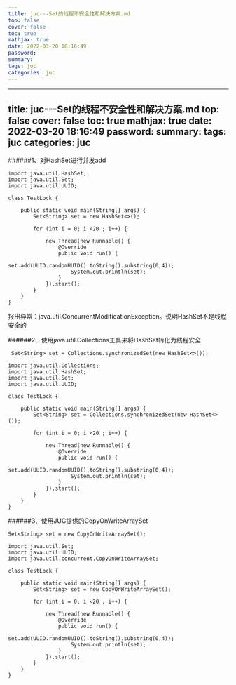 ```yaml
---
title: juc---Set的线程不安全性和解决方案.md
top: false
cover: false
toc: true
mathjax: true
date: 2022-03-20 18:16:49
password:
summary:
tags: juc
categories: juc
---
```

---
title: juc---Set的线程不安全性和解决方案.md
top: false
cover: false
toc: true
mathjax: true
date: 2022-03-20 18:16:49
password:
summary:
tags: juc
categories: juc
---
######1、对HashSet进行并发add
~~~
import java.util.HashSet;
import java.util.Set;
import java.util.UUID;

class TestLock {

    public static void main(String[] args) {
        Set<String> set = new HashSet<>();

        for (int i = 0; i <20 ; i++) {

            new Thread(new Runnable() {
                @Override
                public void run() {
                    set.add(UUID.randomUUID().toString().substring(0,4));
                    System.out.println(set);
                }
            }).start();
        }
    }
}
~~~

报出异常：java.util.ConcurrentModificationException。说明HashSet不是线程安全的

######2、使用java.util.Collections工具来将HashSet转化为线程安全

~~~
 Set<String> set = Collections.synchronizedSet(new HashSet<>());
~~~
~~~
import java.util.Collections;
import java.util.HashSet;
import java.util.Set;
import java.util.UUID;

class TestLock {

    public static void main(String[] args) {
        Set<String> set = Collections.synchronizedSet(new HashSet<>());

        for (int i = 0; i <20 ; i++) {

            new Thread(new Runnable() {
                @Override
                public void run() {
                    set.add(UUID.randomUUID().toString().substring(0,4));
                    System.out.println(set);
                }
            }).start();
        }
    }
}
~~~

######3、使用JUC提供的CopyOnWriteArraySet
~~~
Set<String> set = new CopyOnWriteArraySet();
~~~
~~~
import java.util.Set;
import java.util.UUID;
import java.util.concurrent.CopyOnWriteArraySet;

class TestLock {

    public static void main(String[] args) {
        Set<String> set = new CopyOnWriteArraySet();

        for (int i = 0; i <20 ; i++) {

            new Thread(new Runnable() {
                @Override
                public void run() {
                    set.add(UUID.randomUUID().toString().substring(0,4));
                    System.out.println(set);
                }
            }).start();
        }
    }
}
~~~
